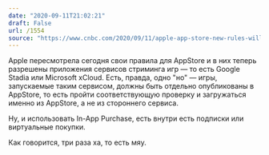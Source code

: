 ```yaml
---
date: "2020-09-11T21:02:21"
draft: False
url: /1554
source: "https://www.cnbc.com/2020/09/11/apple-app-store-new-rules-will-affect-google-stadia-microsoft-xcloud.html"
---
```


Apple пересмотрела сегодня свои правила для AppStore и в них теперь разрешены приложения сервисов стриминга игр — то есть Google Stadia или Microsoft xCloud. Есть, правда, одно "но" — игры, запускаемые таким сервисом, должны быть отдельно опубликованы в AppStore, то есть пройти соответствующую проверку и загружаться именно из AppStore, а не из стороннего сервиса.

Ну, и использовать In-App Purchase, есть внутри есть подписки или виртуальные покупки.

Как говорится, три раза ха, то есть мяу.
